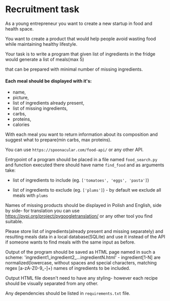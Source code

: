 # Recruitment task

As a young entrepreneur you want to create a new startup in food and health space.

You want to create a product that would help people avoid wasting food while maintaining healthy lifestyle.

Your task is to write a program that given list of ingredients in the fridge would generate a list of meals(max 5)

that can be prepared with minimal number of missing ingredients. 

#### Each meal should be displayed with it's:
- name,
- picture,
- list of ingredients already present,
- list of missing ingredients,
- carbs,
- proteins,
- calories

With each meal you want to return information about its composition and suggest what to prepare(min carbs, max proteins).

You can use `https://spoonacular.com/food-api/` or any other API.

Entrypoint of a program should be placed in a file named `food_search.py` and function executed there should have name `find_food` and as arguments take:

- list of ingredients to include (eg. `['tomatoes', 'eggs', 'pasta']`)

- list of ingredients to exclude (eg. `['plums']`) - by default we exclude all meals with `plums`

Names of missing products should be displayed in Polish and English, side by side- for translation you can use https://pypi.org/project/pygoogletranslation/ or any other tool you find suitable.

Please store list of ingredients(already present and missing separately) and resulting meals data in a local database(SQLite) and use it instead of the API if someone wants to find meals with the same input as before.

Output of the program should be saved as HTML page named in such a scheme: 'ingredient1_ingredient2_...ingredientN.html' - ingredient[1-N] are normalized(lowercase, without spaces and special characters, matching regex [a-zA-Z0-9_-]+) names of ingredients to be included.

Output HTML file doesn't need to have any styling- however each recipe should be visually separated from any other.

Any dependencies should be listed in `requirements.txt` file.
